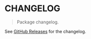 # CHANGELOG

> Package changelog.

See [GitHub Releases](https://github.com/stdlib-js/utils-property-descriptors-in/releases) for the changelog.